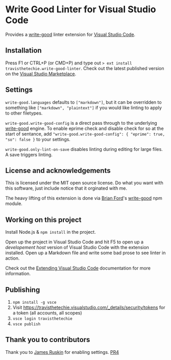 # Write Good Linter for Visual Studio Code

Provides a [write-good](https://github.com/btford/write-good) linter extension for [Visual Studio Code](https://code.visualstudio.com/).

## Installation

Press F1 or CTRL+P (or CMD+P) and type out `> ext install travisthetechie.write-good-linter`. Check out the latest published version on the [Visual Studio Marketplace](https://marketplace.visualstudio.com/items?itemName=travisthetechie.write-good-linter).

## Settings

`write-good.languages` defaults to `["markdown"]`, but it can be overridden to something like `["markdown", "plaintext"]` if you would like linting to apply to other filetypes.

`write-good.write-good-config` is a direct pass through to the underlying [write-good](https://github.com/btford/write-good) engine. To enable eprime check and disable check for so at the start of sentance, add `"write-good.write-good-config": { "eprime": true, "so": false }` to your settings.

`write-good.only-lint-on-save` disables linting during editing for large files. A save triggers linting. 

## License and acknowledgements

This is licensed under the MIT open source license. Do what you want with this software, just include notice that it orginated with me.

The heavy lifting of this extension is done via [Brian Ford](https://twitter.com/briantford)'s [write-good](https://www.npmjs.com/package/write-good) npm module. 

## Working on this project

Install Node.js & `npm install` in the project.

Open up the project in Visual Studio Code and hit F5 to open up a *developement host* version of Visual Studio Code with the extension installed. Open up a Markdown file and write some bad prose to see linter in action.

Check out the [Extending Visual Studio Code](https://code.visualstudio.com/Docs/extensions/overview) documentation for more information.

## Publishing

1. `npm install -g vsce`
1. Visit https://travisthetechie.visualstudio.com/_details/security/tokens for a token (all accounts, all scopes)
1. `vsce login travisthetechie`
1. `vsce publish`

## Thank you to contributors

Thank you to [James Ruskin](https://github.com/JPRuskin) for enabling settings. [PR4](https://github.com/TravisTheTechie/vscode-write-good/pull/4)